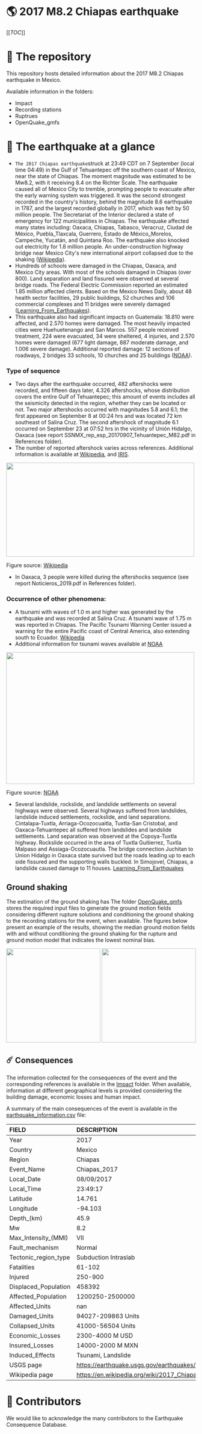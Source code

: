 # 🌎 2017 M8.2 Chiapas earthquake
[[_TOC_]]

# 📂 The repository  

This repository hosts detailed information about the 2017 M8.2 Chiapas earthquake in Mexico.

Available information in the folders:

- Impact
- Recording stations
- Ruptrues
- OpenQuake_gmfs 


# 🚀 The earthquake at a glance 
- `The 2017 Chiapas earthquake`struck at 23:49 CDT on 7 September (local time 04:49) in the Gulf of Tehuantepec off the southern coast of Mexico, near the state of Chiapas. The moment magnitude was estimated to be Mw8.2, with it receiving 8.4 on the Richter Scale. The earthquake caused all of Mexico City to tremble, prompting people to evacuate after the early warning system was triggered. It was the second strongest recorded in the country's history, behind the magnitude 8.6 earthquake in 1787, and the largest recorded globally in 2017, which was felt by 50 million people. The Secretariat of the Interior declared a state of emergency for 122 municipalities in Chiapas. The earthquake affected many states including: Oaxaca, Chiapas, Tabasco, Veracruz, Ciudad de México, Puebla_Tlaxcala, Guerrero, Estado de México_Morelos, Campeche, Yucatán, and Quintana Roo. The earthquake also knocked out electricity for 1.8 million people. An under-construction highway bridge near Mexico City's new international airport collapsed due to the shaking ([Wikipedia](https://en.wikipedia.org/wiki/2017_Chiapas_earthquake)).
- Hundreds of schools were damaged in the Chiapas, Oaxaca, and Mexico City areas. With most of the schools damaged in Chiapas (over 800). Land separation and land fissured were observed at several bridge roads. The Federal Electric Commission reported an estimated 1.85 million affected clients. Based on the Mexico News Daily, about 48 health sector facilities, 29 public buildings, 52 churches and 106 commercial complexes and 11 bridges were severely damaged ([Learning_From_Earthquakes](http://learningfromearthquakes.org/component/lfe_reports/?view=lfereports&id=310&layout=default)).
- This earthquake also had significant impacts on Guatemala: 18.810 were affected, and 2.570 homes were damaged. The most heavily impacted cities were Huehuetenango and San Marcos. 557 people received treatment, 224 were evacuated, 34 were sheltered, 4 injuries, and 2.570 homes were damaged (677 light damage, 887 moderate damage, and 1.006 severe damage). Additional reported damage: 12 sections of roadways, 2 bridges 33 schools, 10 churches and 25 buildings ([NOAA](https://www.ngdc.noaa.gov/hazel/view/hazards/earthquake/event-more-info/10266)).


### Type of sequence
- Two days after the earthquake occurred, 482 aftershocks were recorded, and fifteen days later, 4.326 aftershocks, whose distribution covers the entire Gulf of Tehuantepec; this amount of events includes all the seismicity detected in the region, whether they can be located or not. Two major aftershocks occurred with magnitudes 5.8 and 6.1; the first appeared on September 8 at 00:24 hrs and was located 72 km southeast of Salina Cruz. The second aftershock of magnitude 6.1 occurred on September 23 at 07:52 hrs in the vicinity of Unión Hidalgo, Oaxaca (see report SSNMX_rep_esp_20170907_Tehuantepec_M82.pdf in References folder).
- The number of reported aftershock varies across references. Additional information is available at [Wikipedia](https://es.wikipedia.org/wiki/Terremoto_de_Chiapas_de_2017#cite_note-7), and [IRIS](http://ds.iris.edu/spudservice/aftershock/14211086).

<img src="Mexico/20170908_M8.2_Chiapas/References/Chiapas_2017_earthquake_aftershocks_SSN.png"  width="500" height="250">

Figure source: [Wikipedia](https://en.wikipedia.org/wiki/2017_Chiapas_earthquake#cite_note-SSNmex-6)

- In Oaxaca, 3 people were killed during the aftershocks sequence (see report Noticieros_2019.pdf in References folder).


### Occurrence of other phenomena: 
- A tsunami with waves of 1.0 m and higher was generated by the earthquake and was recorded at Salina Cruz. A tsunami wave of 1.75 m was reported in Chiapas. The Pacific Tsunami Warning Center issued a warning for the entire Pacific coast of Central America, also extending south to Ecuador. [Wikipedia](https://en.wikipedia.org/wiki/2017_Chiapas_earthquake)
- Additional information for tsunami waves available at [NOAA](https://nctr.pmel.noaa.gov/mexico20170908/)

<img src="https://nctr.pmel.noaa.gov/mexico20170908/images/publish/Pijijian_Max_ampl.png"  width="500" height="350"> 

Figure source: [NOAA](https://nctr.pmel.noaa.gov/mexico20170908/)

- Several landslide, rockslide, and landslide settlements on several highways were observed. Several highways suffered from landslides, landslide induced settlements, rockslide, and land separations. Cintalapa-Tuxtla, Arriaga-Ocozocuaitla, Tuxtla-San Cristobal, and Oaxaca-Tehuantepec all suffered from landslides and landslide settlements. Land separation was observed at the Copoya-Tuxtla highway. Rockslide occurred in the area of Tuxtla Guitierrez, Tuxtla Malpaso and Assiaga-Ocozocuautla. The bridge connection Juchitan to Union Hidalgo in Oaxaca state survived but the roads leading up to each side fissured and the supporting walls buckled. In Simojovel, Chiapas, a landslide caused damage to 11 houses. [Learning_From_Earthquakes](http://learningfromearthquakes.org/component/lfe_reports/?view=lfereports&id=310&layout=default) 


## Ground shaking

The estimation of the ground shaking has The folder [OpenQuake_gmfs](./OpenQuake_gmfs/) stores the required input files to generate the ground motion fields considering different rupture solutions and conditioning the ground shaking to the recording stations for the event, when available. The figures below present an example of the results, showing the median ground motion fields with and without conditioning the ground shaking for the rupture and ground motion model that indicates the lowest nominal bias.

<img src="./OpenQuake_gmfs/median_gmf_stations_none.png" height="250">
<img src="./OpenQuake_gmfs/median_gmf_stations_seismic.png" height="250">

## ☄️ Consequences

The information collected for the consequences of the event and the corresponding references is available in the [Impact](./Impact) folder. When available, information at different geographical levels is provided considering the building damage, economic losses and human impact.

A summary of the main consequences of the event is available in the [earthquake_information.csv](./earthquake_information.csv) file:

| FIELD                | DESCRIPTION                                                            |
|:---------------------|:-----------------------------------------------------------------------|
| Year                 | 2017                                                                   |
| Country              | Mexico                                                                 |
| Region               | Chiapas                                                                |
| Event_Name           | Chiapas_2017                                                           |
| Local_Date           | 08/09/2017                                                             |
| Local_Time           | 23:49:17                                                               |
| Latitude             | 14.761                                                                 |
| Longitude            | -94.103                                                                |
| Depth_(km)           | 45.9                                                                   |
| Mw                   | 8.2                                                                    |
| Max_Intensity_(MMI)  | VII                                                                    |
| Fault_mechanism      | Normal                                                                 |
| Tectonic_region_type | Subduction Intraslab                                                   |
| Fatalities           | 61-102                                                                 |
| Injured              | 250-900                                                                |
| Displaced_Population | 458392                                                                 |
| Affected_Population  | 1200250-2500000                                                        |
| Affected_Units       | nan                                                                    |
| Damaged_Units        | 94027-209863 Units                                                     |
| Collapsed_Units      | 41000-56504 Units                                                      |
| Economic_Losses      | 2300-4000 M USD                                                        |
| Insured_Losses       | 14000-2000 M MXN                                                       |
| Induced_Effects      | Tsunami, Landslide                                                     |
| USGS page            | https://earthquake.usgs.gov/earthquakes/eventpage/us2000ahv0/executive |
| Wikipedia page       | https://en.wikipedia.org/wiki/2017_Chiapas_earthquake                  |


# 🌟 Contributors 

We would like to acknowledge the many contributors to the Earthquake Consequence Database.
